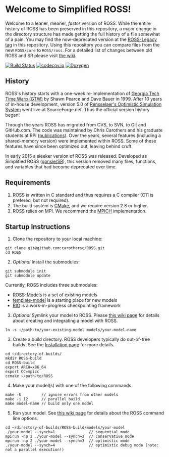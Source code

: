 # Welcome to Simplified ROSS!

Welcome to a leaner, meaner, *faster* version of ROSS.
While the entire history of ROSS has been preserved in this repository, a major change in the directory structure has made getting the full history of a file somewhat of a pain.
You may find the now-deprecated version at the [ROSS-Legacy tag](https://github.com/carothersc/ROSS/releases/tag/Legacy) in this repository.
Using this repository you can compare files from the new `ROSS/core` to `ROSS/ross`.
For a detailed list of changes between old ROSS and SR please visit [the wiki](https://github.com/carothersc/ROSS/wiki/Differences-between-Simplified-ROSS-and-ROSS-Legacy).

[![Build Status](https://travis-ci.org/carothersc/ROSS.svg?branch=master)](https://travis-ci.org/carothersc/ROSS)
[![codecov.io](http://codecov.io/github/carothersc/ROSS/coverage.svg?branch=master)](http://codecov.io/github/carothersc/ROSS?branch=master)
[![Doxygen](https://img.shields.io/badge/doxygen-reference-blue.svg)](http://carothersc.github.io/ROSS/ROSS-docs/docs/html)

## History

ROSS's history starts with a one-week re-implementation of [Georgia Tech Time Warp (GTW)](http://www.cc.gatech.edu/computing/pads/tech-parallel-gtw.html) by Shawn Pearce and Dave Bauer in 1999.
After 10 years of in-house development, version 5.0 of [Rensselaer's Optimistic Simulation System](http://sourceforge.net/projects/pdes/) went live at SourceForge.net.
Thus the official version history began!

Through the years ROSS has migrated from CVS, to SVN, to Git and GitHub.com.
The code was maintained by Chris Carothers and his graduate students at RPI ([publications](http://cs.rpi.edu//~chrisc/#publications)).
Over the years, several features (including a shared-memory version) were implemented within ROSS.
Some of these features have since been optimized out, leaving behind cruft.

In early 2015 a sleeker version of ROSS was released.
Developed as Simplified ROSS ([gonsie/SR](http://github.com/gonsie/SR)), this version removed many files, functions, and variables that had become deprecated over time.

## Requirements

1. ROSS is written in C standard and thus requires a C compiler (C11 is prefered, but not required).
1. The build system is [CMake](http://cmake.org), and we require version 2.8 or higher.
2. ROSS relies on MPI.
   We recommend the [MPICH](http://www.mpich.org) implementation.

## Startup Instructions

1. Clone the repository to your local machine:
  ```
  git clone git@github.com:carothersc/ROSS.git
  cd ROSS
  ```

2. *Optional* Install the submodules:
  ```
  git submodule init
  git submodule update
  ```
  Currently, ROSS includes three submodules:
  - [ROSS-Models](http://github.com/carothersc/ROSS-Models) is a set of existing models
  - [template-model](http://github.com/gonsie/template-model) is a starting place for new models
  - [RIO](http://github.com/gonsie/RIO) is a work-in-progress checkpointing framework
  

3. *Optional* Symlink your model to ROSS.
Please [this wiki page](https://github.com/carothersc/ROSS/wiki/Constructing-the-Model) for details about creating and integrating a model with ROSS.
  ```
  ln -s ~/path-to/your-existing-model models/your-model-name
  ```

3. Create a build directory.
ROSS developers typically do out-of-tree builds.  See the [Installation page](https://github.com/carothersc/ROSS/wiki/Installation) for more details.
  ```
  cd ~/directory-of-builds/
  mkdir ROSS-build
  cd ROSS-build
  export ARCH=x86_64
  export CC=mpicc
  ccmake ~/path-to/ROSS
  ```

4. Make your model(s) with one of the following commands
  ```
  make -k         // ignore errors from other models
  make -j 12      // parallel build
  make model-name // build only one model
  ```

5. Run your model.
See [this wiki page](https://github.com/carothersc/ROSS/wiki/Running-the-Simulator) for details about the ROSS command line options.
  ```
  cd ~/directory-of-builds/ROSS-build/models/your-model
  ./your-model --synch=1               // sequential mode
  mpirun -np 2 ./your-model --synch=2  // conservative mode
  mpirun -np 2 ./your-model --synch=3  // optimistic mode
  ./your-model --synch=4               // optimistic debug mode (note: not a parallel execution!)
  ```
